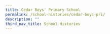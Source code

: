 ```yaml
---
title: Cedar Boys' Primary School
permalink: /school-histories/cedar-boys-pri/
description: ""
third_nav_title: School Histories
---
```

